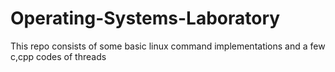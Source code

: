 # Operating-Systems-Laboratory
This repo consists of some basic linux command implementations and a few c,cpp codes of threads
